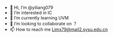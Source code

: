 - 👋 Hi, I’m @yiliang079
- 👀 I’m interested in IC
- 🌱 I’m currently learning UVM
- 💞️ I’m looking to collaborate on ？
- 📫 How to reach me Limx79@mail2.sysu.edu.cn

<!---
yiliang079/yiliang079 is a ✨ special ✨ repository because its `README.md` (this file) appears on your GitHub profile.
You can click the Preview link to take a look at your changes.
--->
